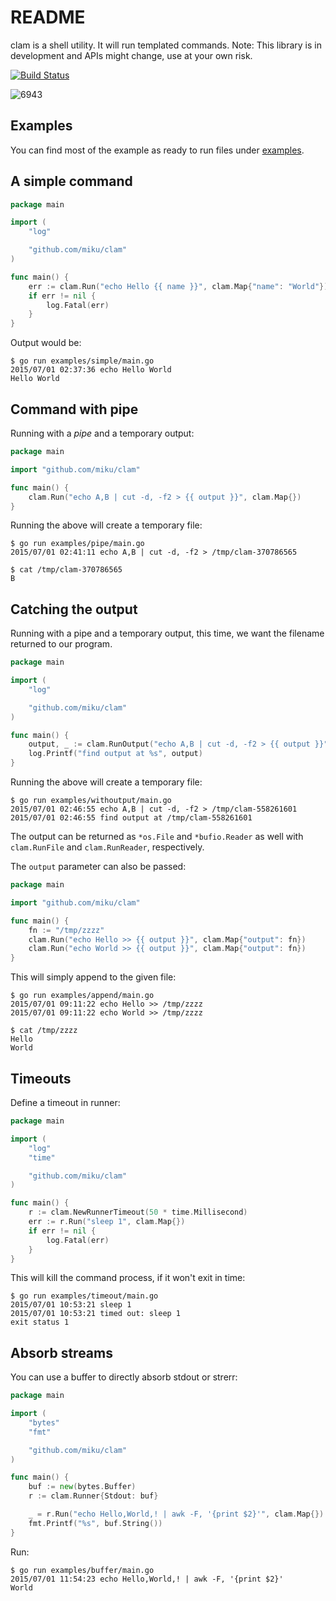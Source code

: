 README
======

clam is a shell utility. It will run templated commands. Note: This library is
in development and APIs might change, use at your own risk.

[![Build Status](https://travis-ci.org/miku/clam.svg?branch=master)](https://travis-ci.org/miku/clam)

![6943](http://etc.usf.edu/clipart/6900/6943/clam-shell_6943_sm.gif)

Examples
--------

You can find most of the example as ready to run files under
[examples](https://github.com/miku/clam/tree/master/examples).

A simple command
----------------

```go
package main

import (
    "log"

    "github.com/miku/clam"
)

func main() {
    err := clam.Run("echo Hello {{ name }}", clam.Map{"name": "World"})
    if err != nil {
        log.Fatal(err)
    }
}
```

Output would be:

    $ go run examples/simple/main.go
    2015/07/01 02:37:36 echo Hello World
    Hello World

Command with pipe
-----------------

Running with a *pipe* and a temporary output:

```go
package main

import "github.com/miku/clam"

func main() {
    clam.Run("echo A,B | cut -d, -f2 > {{ output }}", clam.Map{})
}
```

Running the above will create a temporary file:

    $ go run examples/pipe/main.go
    2015/07/01 02:41:11 echo A,B | cut -d, -f2 > /tmp/clam-370786565

    $ cat /tmp/clam-370786565
    B

Catching the output
-------------------

Running with a pipe and a temporary output, this time, we want the filename returned to our program.

```go
package main

import (
    "log"

    "github.com/miku/clam"
)

func main() {
    output, _ := clam.RunOutput("echo A,B | cut -d, -f2 > {{ output }}", clam.Map{})
    log.Printf("find output at %s", output)
}
```

Running the above will create a temporary file:

    $ go run examples/withoutput/main.go
    2015/07/01 02:46:55 echo A,B | cut -d, -f2 > /tmp/clam-558261601
    2015/07/01 02:46:55 find output at /tmp/clam-558261601

The output can be returned as `*os.File` and `*bufio.Reader` as well with
`clam.RunFile` and `clam.RunReader`, respectively.

The `output` parameter can also be passed:

```go
package main

import "github.com/miku/clam"

func main() {
    fn := "/tmp/zzzz"
    clam.Run("echo Hello >> {{ output }}", clam.Map{"output": fn})
    clam.Run("echo World >> {{ output }}", clam.Map{"output": fn})
}
```

This will simply append to the given file:

    $ go run examples/append/main.go
    2015/07/01 09:11:22 echo Hello >> /tmp/zzzz
    2015/07/01 09:11:22 echo World >> /tmp/zzzz

    $ cat /tmp/zzzz
    Hello
    World

Timeouts
--------

Define a timeout in runner:

```go
package main

import (
    "log"
    "time"

    "github.com/miku/clam"
)

func main() {
    r := clam.NewRunnerTimeout(50 * time.Millisecond)
    err := r.Run("sleep 1", clam.Map{})
    if err != nil {
        log.Fatal(err)
    }
}
```

This will kill the command process, if it won't exit in time:

    $ go run examples/timeout/main.go
    2015/07/01 10:53:21 sleep 1
    2015/07/01 10:53:21 timed out: sleep 1
    exit status 1

Absorb streams
--------------

You can use a buffer to directly absorb stdout or strerr:

```go
package main

import (
    "bytes"
    "fmt"

    "github.com/miku/clam"
)

func main() {
    buf := new(bytes.Buffer)
    r := clam.Runner{Stdout: buf}

    _ = r.Run("echo Hello,World,! | awk -F, '{print $2}'", clam.Map{})
    fmt.Printf("%s", buf.String())
}
```

Run:

    $ go run examples/buffer/main.go
    2015/07/01 11:54:23 echo Hello,World,! | awk -F, '{print $2}'
    World
